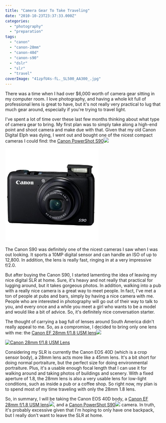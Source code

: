 ```yaml
---
title: "Camera Gear To Take Traveling"
date: "2010-10-23T23:37:33.000Z"
categories: 
  - "photography"
  - "preparation"
tags: 
  - "canon"
  - "canon-28mm"
  - "canon-40d"
  - "canon-s90"
  - "dslr"
  - "slr"
  - "travel"
coverImage: "41zpfU4s-fL._SL500_AA300_.jpg"
---
```


There was a time when I had over $6,000 worth of camera gear sitting in my computer room. I love photography, and having a whole kit full of professional lens is great to have, but it's not really very practical to lug that much gear around, especially if you're trying to travel light.

I've spent a lot of time over these last few months thinking about what type of camera gear to bring. My first plan was to simply take along a high-end point and shoot camera and make due with that. Given that my old Canon Digital Elph was dying, I went out and bought one of the nicest compact cameras I could find: the [Canon PowerShot S90](http://www.amazon.com/gp/product/B002LITT42?ie=UTF8&tag=duanstor-20&linkCode=as2&camp=1789&creative=9325&creativeASIN=B002LITT42)![](http://www.assoc-amazon.com/e/ir?t=duanstor-20&l=as2&o=1&a=B002LITT42)

[![](images/41zpfU4s-fL._SL500_AA300_.jpg "Canon S90")](http://www.migratorynerd.com/wordpress/wp-content/uploads/2010/10/41zpfU4s-fL._SL500_AA300_.jpg)

The Canon S90 was definitely one of the nicest cameras I saw when I was out looking. It sports a 10MP digital sensor and can handle an ISO of up to 12,800. In addition, the lens is really fast, ringing in at a very impressive f/2.0.

But after buying the Canon S90, I started lamenting the idea of leaving my nice digital SLR at home. Sure, it's heavy and not really that practical for lugging around, but it takes gorgeous photos. In addition, walking into a pub with a really nice camera is a great way to meet people. In fact, I've met a ton of people at pubs and bars, simply by having a nice camera with me. People who are interested in photography will go out of their way to talk to you, and every once and a while you meet a girl who wants to be a model and would like a bit of advice. So, it's definitely nice conversation starter.

The thought of carrying a bag full of lenses around South America didn't really appeal to me. So, as a compromise, I decided to bring only one lens with me: the [Canon EF 28mm f/1.8 USM lens](http://www.amazon.com/gp/product/B00009R6WU?ie=UTF8&tag=duanstor-20&linkCode=as2&camp=1789&creative=9325&creativeASIN=B00009R6WU)![](http://www.assoc-amazon.com/e/ir?t=duanstor-20&l=as2&o=1&a=B00009R6WU)

[![](images/g_11010005.jpg "Canon 28mm f/1.8 USM Lens")](http://www.migratorynerd.com/wordpress/wp-content/uploads/2010/10/g_11010005.jpg)

Considering my SLR is currently the Canon EOS 40D (which is a crop sensor body), a 28mm lens acts more like a 45mm lens. It's a bit short for doing normal portraiture, but the perfect size for doing environmental portraiture. Plus, it's a usable enough focal length that I can use it for walking around and taking photos of buildings and scenery. With a fixed aperture of 1.8, the 28mm lens is also a very usable lens for low-light conditions, such as inside a pub or a coffee shop. So right now, my plan is to spend most of my time traveling with only the 28mm 1.8 lens.

So, in summary, I will be taking the Canon EOS 40D body, a [Canon EF 28mm f/1.8 USM lens](http://www.amazon.com/gp/product/B00009R6WU?ie=UTF8&tag=duanstor-20&linkCode=as2&camp=1789&creative=9325&creativeASIN=B00009R6WU)![](http://www.assoc-amazon.com/e/ir?t=duanstor-20&l=as2&o=1&a=B00009R6WU), and a [Canon PowerShot S90](http://www.amazon.com/gp/product/B002LITT42?ie=UTF8&tag=duanstor-20&linkCode=as2&camp=1789&creative=9325&creativeASIN=B002LITT42)![](http://www.assoc-amazon.com/e/ir?t=duanstor-20&l=as2&o=1&a=B002LITT42) camera. In truth, it's probably excessive given that I'm hoping to only have one backpack, but I really don't want to leave the SLR at home.
